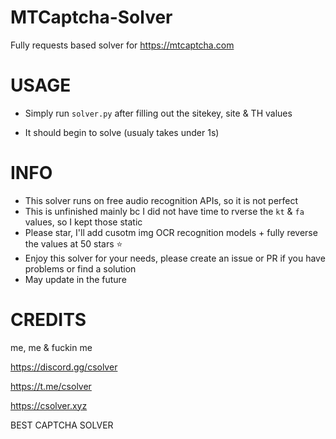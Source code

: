 # MTCaptcha-Solver
Fully requests based solver for https://mtcaptcha.com 

# USAGE

- Simply run `solver.py` after filling out the sitekey, site & TH values

- It should begin to solve (usualy takes under 1s)

# INFO

- This solver runs on free audio recognition APIs, so it is not perfect
- This is unfinished mainly bc I did not have time to rverse the `kt` & `fa` values, so I kept those static
- Please star, I'll add cusotm img OCR recognition models + fully reverse the values at 50 stars ⭐
- Enjoy this solver for your needs, please create an issue or PR if you have problems or find a solution
- May update in the future    

# CREDITS

me, me & fuckin me

https://discord.gg/csolver

https://t.me/csolver

https://csolver.xyz

BEST CAPTCHA SOLVER

